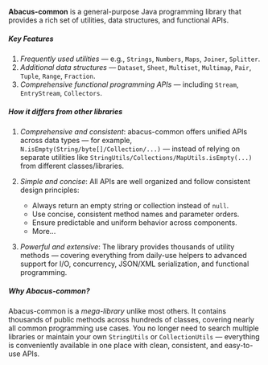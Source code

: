 
**Abacus-common** is a general-purpose Java programming library that provides a rich set of utilities, data structures, and functional APIs.

##### Key Features

1. *Frequently used utilities* — e.g., `Strings`, `Numbers`, `Maps`, `Joiner`, `Splitter`.
2. *Additional data structures* — `Dataset`, `Sheet`, `Multiset`, `Multimap`, `Pair`, `Tuple`, `Range`, `Fraction`.
3. *Comprehensive functional programming APIs* — including `Stream`, `EntryStream`, `Collectors`.

##### How it differs from other libraries

1. *Comprehensive and consistent*:
   abacus-common offers unified APIs across data types — for example, `N.isEmpty(String/byte[]/Collection/...)` — instead of relying on separate utilities like `StringUtils/Collections/MapUtils.isEmpty(...)` from different classes/libraries.

2. *Simple and concise*:
   All APIs are well organized and follow consistent design principles:
	* Always return an empty string or collection instead of `null`.
	* Use concise, consistent method names and parameter orders.
	* Ensure predictable and uniform behavior across components.
	* More...

3. *Powerful and extensive*:
   The library provides thousands of utility methods — covering everything from daily-use helpers to advanced support for I/O, concurrency, JSON/XML serialization, and functional programming.

##### Why Abacus-common?

Abacus-common is a *mega-library* unlike most others. It contains thousands of public methods across hundreds of classes, covering nearly all common programming use cases. You no longer need to search multiple libraries or maintain your own `StringUtils` or `CollectionUtils` — everything is conveniently available in one place with clean, consistent, and easy-to-use APIs.
